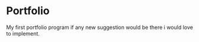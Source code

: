 # Portfolio
 My first portfolio program if any new suggestion would be there i would love to implement.
